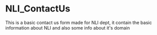 # NLI_ContactUs
This is a basic contact us form made for NLI dept, it contain the basic information about NLI and also some info about it's domain
